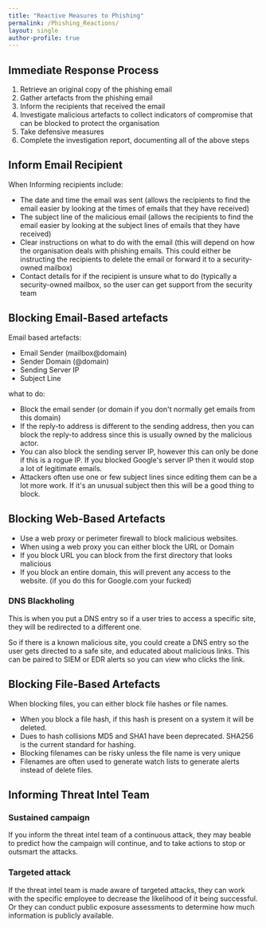 ```yaml
---
title: "Reactive Measures to Phishing"
permalink: /Phishing_Reactions/
layout: single
author-profile: true
---
```


## Immediate Response Process
1. Retrieve an original copy of the phishing email
2. Gather artefacts from the phishing email
3. Inform the recipients that received the email
4. Investigate malicious artefacts to collect indicators of compromise that can be blocked to protect the organisation
5. Take defensive measures
6. Complete the investigation report, documenting all of the above steps

## Inform Email Recipient

When Informing recipients include:

- The date and time the email was sent (allows the recipients to find the email easier by looking at the times of emails that they have received)
- The subject line of the malicious email (allows the recipients to find the email easier by looking at the subject lines of emails that they have received)
- Clear instructions on what to do with the email (this will depend on how the organisation deals with phishing emails. This could either be instructing the recipients to delete the email or forward it to a security-owned mailbox)
- Contact details for if the recipient is unsure what to do (typically a security-owned mailbox, so the user can get support from the security team

## Blocking Email-Based artefacts

Email based artefacts:
- Email Sender (mailbox@domain)
- Sender Domain (@domain)
- Sending Server IP
- Subject Line

what to do:
- Block the email sender (or domain if you don't normally get emails from this domain)
- If the reply-to address is different to the sending address, then you can block the reply-to address since this is usually owned by the malicious actor.
- You can also block the sending server IP, however this can only be done if this is a rogue IP. If you blocked Google's server IP then it would stop a lot of legitimate emails.
- Attackers often use one or few subject lines since editing them can be a lot more work. If it's an unusual subject then this will be a good thing to block.

## Blocking Web-Based Artefacts
- Use a web proxy or perimeter firewall to block malicious websites.
- When using a web proxy you can either block the URL or Domain
- If you block URL you can block from the first directory that looks malicious
- If you block an entire domain, this will prevent any access to the website. (if you do this for Google.com your fucked)

### DNS Blackholing
This is when you put a DNS entry so if a user tries to access a specific site, they will be redirected to a different one.

So if there is a known malicious site, you could create a DNS entry so the user gets directed to a safe site, and educated about malicious links.
This can be paired to SIEM or EDR alerts so you can view who clicks the link.

## Blocking File-Based Artefacts
When blocking files, you can either block file hashes or file names.

- When you block a file hash, if this hash is present on a system it will be deleted.
- Dues to hash collisions MD5 and SHA1 have been deprecated. SHA256 is the current standard for hashing.
- Blocking filenames can be risky unless the file name is very unique
- Filenames are often used to generate watch lists to generate alerts instead of delete files.

## Informing Threat Intel Team

### Sustained campaign
If you inform the threat intel team of a continuous attack, they may beable to predict how the campaign will continue, and to take actions to stop or outsmart the attacks. 

### Targeted attack
If the threat intel team is made aware of targeted attacks, they can work with the specific employee to decrease the likelihood of it being successful. Or they can conduct public exposure assessments to determine how much information is publicly available.
